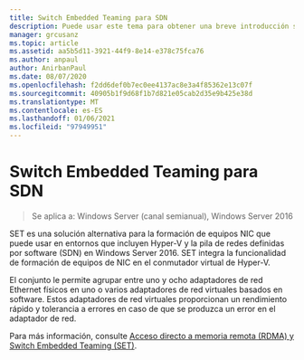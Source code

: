 ```yaml
---
title: Switch Embedded Teaming para SDN
description: Puede usar este tema para obtener una breve introducción sobre cómo cambiar la formación de equipos incrustados en Windows Server 2016.
manager: grcusanz
ms.topic: article
ms.assetid: aa5b5d11-3921-44f9-8e14-e378c75fca76
ms.author: anpaul
author: AnirbanPaul
ms.date: 08/07/2020
ms.openlocfilehash: f2dd6def0b7ec0ee4137ac8e3a4f85362e13c07f
ms.sourcegitcommit: 40905b1f9d68f1b7d821e05cab2d35e9b425e38d
ms.translationtype: MT
ms.contentlocale: es-ES
ms.lasthandoff: 01/06/2021
ms.locfileid: "97949951"
---
```

# <a name="switch-embedded-teaming-for-sdn"></a>Switch Embedded Teaming para SDN

>Se aplica a: Windows Server (canal semianual), Windows Server 2016

SET es una solución alternativa para la formación de equipos NIC que puede usar en entornos que incluyen Hyper-V y la pila de redes definidas por software (SDN) en Windows Server 2016. SET integra la funcionalidad de formación de equipos de NIC en el conmutador virtual de Hyper-V.

El conjunto le permite agrupar entre uno y ocho adaptadores de red Ethernet físicos en uno o varios adaptadores de red virtuales basados en software. Estos adaptadores de red virtuales proporcionan un rendimiento rápido y tolerancia a errores en caso de que se produzca un error en el adaptador de red.

Para más información, consulte [Acceso directo a memoria remota (RDMA) y Switch Embedded Teaming (SET)](../../../virtualization//hyper-v-virtual-switch/RDMA-and-Switch-Embedded-Teaming.md).
